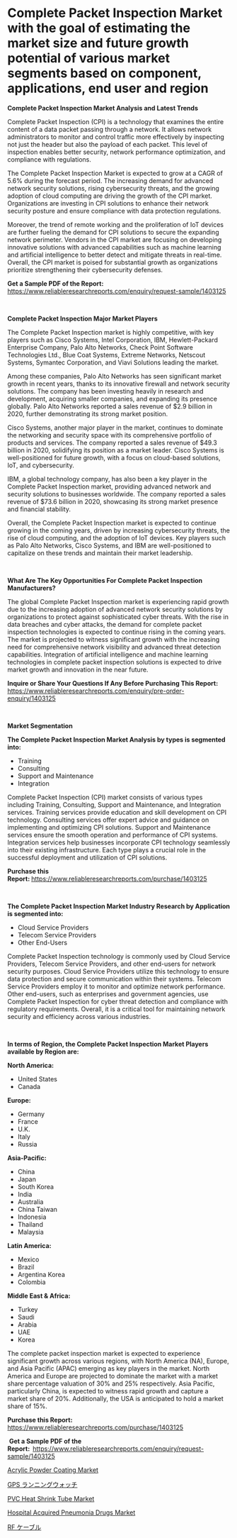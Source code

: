 <p><h1>Complete Packet Inspection Market with the goal of estimating the market size and future growth potential of various market segments based on component, applications, end user and region</h1></p><p><strong>Complete Packet Inspection Market Analysis and Latest Trends</strong></p>
<p><p>Complete Packet Inspection (CPI) is a technology that examines the entire content of a data packet passing through a network. It allows network administrators to monitor and control traffic more effectively by inspecting not just the header but also the payload of each packet. This level of inspection enables better security, network performance optimization, and compliance with regulations.</p><p>The Complete Packet Inspection Market is expected to grow at a CAGR of 5.6% during the forecast period. The increasing demand for advanced network security solutions, rising cybersecurity threats, and the growing adoption of cloud computing are driving the growth of the CPI market. Organizations are investing in CPI solutions to enhance their network security posture and ensure compliance with data protection regulations.</p><p>Moreover, the trend of remote working and the proliferation of IoT devices are further fueling the demand for CPI solutions to secure the expanding network perimeter. Vendors in the CPI market are focusing on developing innovative solutions with advanced capabilities such as machine learning and artificial intelligence to better detect and mitigate threats in real-time. Overall, the CPI market is poised for substantial growth as organizations prioritize strengthening their cybersecurity defenses.</p></p>
<p><strong>Get a Sample PDF of the Report:&nbsp;</strong> <a href="https://www.reliableresearchreports.com/enquiry/request-sample/1403125">https://www.reliableresearchreports.com/enquiry/request-sample/1403125</a></p>
<p>&nbsp;</p>
<p><strong>Complete Packet Inspection Major Market Players</strong></p>
<p><p>The Complete Packet Inspection market is highly competitive, with key players such as Cisco Systems, Intel Corporation, IBM, Hewlett-Packard Enterprise Company, Palo Alto Networks, Check Point Software Technologies Ltd., Blue Coat Systems, Extreme Networks, Netscout Systems, Symantec Corporation, and Viavi Solutions leading the market. </p><p>Among these companies, Palo Alto Networks has seen significant market growth in recent years, thanks to its innovative firewall and network security solutions. The company has been investing heavily in research and development, acquiring smaller companies, and expanding its presence globally. Palo Alto Networks reported a sales revenue of $2.9 billion in 2020, further demonstrating its strong market position.</p><p>Cisco Systems, another major player in the market, continues to dominate the networking and security space with its comprehensive portfolio of products and services. The company reported a sales revenue of $49.3 billion in 2020, solidifying its position as a market leader. Cisco Systems is well-positioned for future growth, with a focus on cloud-based solutions, IoT, and cybersecurity.</p><p>IBM, a global technology company, has also been a key player in the Complete Packet Inspection market, providing advanced network and security solutions to businesses worldwide. The company reported a sales revenue of $73.6 billion in 2020, showcasing its strong market presence and financial stability.</p><p>Overall, the Complete Packet Inspection market is expected to continue growing in the coming years, driven by increasing cybersecurity threats, the rise of cloud computing, and the adoption of IoT devices. Key players such as Palo Alto Networks, Cisco Systems, and IBM are well-positioned to capitalize on these trends and maintain their market leadership.</p></p>
<p>&nbsp;</p>
<p><strong>What Are The Key Opportunities For Complete Packet Inspection Manufacturers?</strong></p>
<p><p>The global Complete Packet Inspection market is experiencing rapid growth due to the increasing adoption of advanced network security solutions by organizations to protect against sophisticated cyber threats. With the rise in data breaches and cyber attacks, the demand for complete packet inspection technologies is expected to continue rising in the coming years. The market is projected to witness significant growth with the increasing need for comprehensive network visibility and advanced threat detection capabilities. Integration of artificial intelligence and machine learning technologies in complete packet inspection solutions is expected to drive market growth and innovation in the near future.</p></p>
<p><strong>Inquire or Share Your Questions If Any Before Purchasing This Report:</strong> <a href="https://www.reliableresearchreports.com/enquiry/pre-order-enquiry/1403125">https://www.reliableresearchreports.com/enquiry/pre-order-enquiry/1403125</a></p>
<p>&nbsp;</p>
<p><strong>Market Segmentation</strong></p>
<p><strong>The Complete Packet Inspection Market Analysis by types is segmented into:</strong></p>
<p><ul><li>Training</li><li>Consulting</li><li>Support and Maintenance</li><li>Integration</li></ul></p>
<p><p>Complete Packet Inspection (CPI) market consists of various types including Training, Consulting, Support and Maintenance, and Integration services. Training services provide education and skill development on CPI technology. Consulting services offer expert advice and guidance on implementing and optimizing CPI solutions. Support and Maintenance services ensure the smooth operation and performance of CPI systems. Integration services help businesses incorporate CPI technology seamlessly into their existing infrastructure. Each type plays a crucial role in the successful deployment and utilization of CPI solutions.</p></p>
<p><strong>Purchase this Report:&nbsp;</strong><a href="https://www.reliableresearchreports.com/purchase/1403125">https://www.reliableresearchreports.com/purchase/1403125</a></p>
<p>&nbsp;</p>
<p><strong>The Complete Packet Inspection Market Industry Research by Application is segmented into:</strong></p>
<p><ul><li>Cloud Service Providers</li><li>Telecom Service Providers</li><li>Other End-Users</li></ul></p>
<p><p>Complete Packet Inspection technology is commonly used by Cloud Service Providers, Telecom Service Providers, and other end-users for network security purposes. Cloud Service Providers utilize this technology to ensure data protection and secure communication within their systems. Telecom Service Providers employ it to monitor and optimize network performance. Other end-users, such as enterprises and government agencies, use Complete Packet Inspection for cyber threat detection and compliance with regulatory requirements. Overall, it is a critical tool for maintaining network security and efficiency across various industries.</p></p>
<p>&nbsp;</p>
<p><strong>In terms of Region, the Complete Packet Inspection Market Players available by Region are:</strong></p>
<p>
    <p> <strong> North America: </strong>
        <ul>
            <li>United States</li>
            <li>Canada</li>
        </ul>
        </p> 
    <p> <strong> Europe: </strong>
        <ul>
            <li>Germany</li>
            <li>France</li>
            <li>U.K.</li>
            <li>Italy</li>
            <li>Russia</li>
        </ul>
        </p> 
    <p> <strong> Asia-Pacific: </strong>
        <ul>
            <li>China</li>
            <li>Japan</li>
            <li>South Korea</li>
            <li>India</li>
            <li>Australia</li>
            <li>China Taiwan</li>
            <li>Indonesia</li>
            <li>Thailand</li>
            <li>Malaysia</li>
        </ul>
        </p> 
    <p> <strong> Latin America: </strong>
        <ul>
            <li>Mexico</li>
            <li>Brazil</li>
            <li>Argentina Korea</li>
            <li>Colombia</li>
        </ul>
        </p> 
    <p> <strong> Middle East & Africa: </strong>
        <ul>
            <li>Turkey</li>
            <li>Saudi</li>
            <li>Arabia</li>
            <li>UAE</li>
            <li>Korea</li>
        </ul>
    </p>
    </p>
<p><p>The complete packet inspection market is expected to experience significant growth across various regions, with North America (NA), Europe, and Asia Pacific (APAC) emerging as key players in the market. North America and Europe are projected to dominate the market with a market share percentage valuation of 30% and 25% respectively. Asia Pacific, particularly China, is expected to witness rapid growth and capture a market share of 20%. Additionally, the USA is anticipated to hold a market share of 15%.</p></p>
<p><strong>Purchase this Report: </strong><a href="https://www.reliableresearchreports.com/purchase/1403125">https://www.reliableresearchreports.com/purchase/1403125</a></p>
<p>&nbsp;<strong>Get a Sample PDF of the Report:&nbsp;&nbsp;</strong><a href="https://www.reliableresearchreports.com/enquiry/request-sample/1403125">https://www.reliableresearchreports.com/enquiry/request-sample/1403125</a></p>
<p><strong></strong></p>
<p><p><a href="https://view.publitas.com/reportprime-1/global-acrylic-powder-coating-market-size-and-market-trends-insights-and-projections-from-2024-to-2031/">Acrylic Powder Coating Market</a></p><p><a href="https://medium.com/@lubmix/gps%E3%83%A9%E3%83%B3%E3%83%8B%E3%83%B3%E3%82%B0%E3%82%A6%E3%82%A9%E3%83%83%E3%83%81%E5%B8%82%E5%A0%B4%E3%81%AF-%E5%B8%82%E5%A0%B4%E3%82%B7%E3%82%A7%E3%82%A2-%E3%82%B5%E3%82%A4%E3%82%BA-2031%E5%B9%B4%E3%81%BE%E3%81%A7%E3%81%AE%E4%BA%88%E6%B8%AC%E3%81%AB%E7%84%A6%E7%82%B9%E3%82%92%E5%BD%93%E3%81%A6%E3%81%A6%E3%81%84%E3%81%BE%E3%81%99-76c62b4e836c">GPS ランニングウォッチ</a></p><p><a href="https://view.publitas.com/reportprime-1/pvc-heat-shrink-tube-market-size-evaluating-its-market-trends-growth-and-projections-2024-2031/">PVC Heat Shrink Tube Market</a></p><p><a href="https://unruly-ladybug-44b.notion.site/Hospital-Acquired-Pneumonia-Drugs-Market-Offers-Provide-Insightful-Data-for-the-Time-Period-from-202-cc2259e3701e4b4c9eaa5ee6f1a7057d">Hospital Acquired Pneumonia Drugs Market</a></p><p><a href="https://medium.com/@lubmix/rf%E3%82%B1%E3%83%BC%E3%83%96%E3%83%AB%E5%B8%82%E5%A0%B4%E3%83%AC%E3%83%9D%E3%83%BC%E3%83%88%E3%81%AF-%E3%81%93%E3%81%AE%E5%B8%82%E5%A0%B4%E3%81%AE%E6%9C%80%E6%96%B0%E3%81%AE%E3%83%88%E3%83%AC%E3%83%B3%E3%83%89%E3%82%84%E6%88%90%E9%95%B7%E6%A9%9F%E4%BC%9A%E3%82%92%E6%98%8E%E3%82%89%E3%81%8B%E3%81%AB%E3%81%97%E3%81%A6%E3%81%84%E3%81%BE%E3%81%99-6faac8c49034">RF ケーブル</a></p></p>